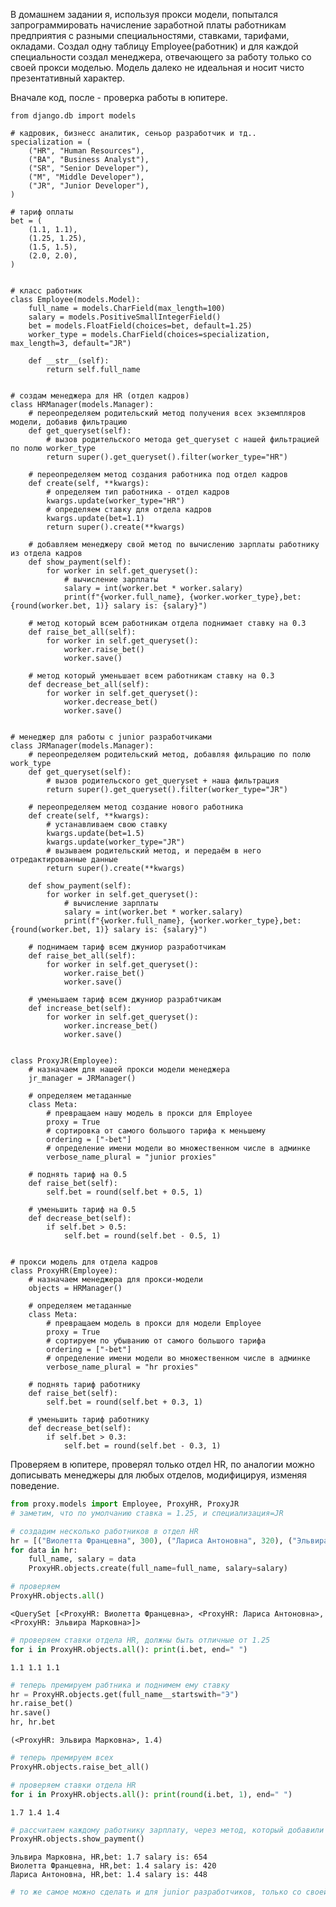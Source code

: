 В домашнем задании я, используя прокси модели, попытался запрограммировать начисление заработной платы
работникам предприятия с разными специальностями, ставками, тарифами, окладами.
Создал одну таблицу Employee(работник) и для каждой специальности создал менеджера, отвечающего за работу только со своей прокси моделью.
Модель далеко не идеальная и носит чисто презентативный характер.

Вначале код, после - проверка работы в юпитере.

```
from django.db import models

# кадровик, бизнесс аналитик, сеньор разработчик и тд..
specialization = (
    ("HR", "Human Resources"),
    ("BA", "Business Analyst"),
    ("SR", "Senior Developer"),
    ("M", "Middle Developer"),
    ("JR", "Junior Developer"),
)

# тариф оплаты
bet = (
    (1.1, 1.1),
    (1.25, 1.25),
    (1.5, 1.5),
    (2.0, 2.0),
)


# класс работник
class Employee(models.Model):
    full_name = models.CharField(max_length=100)
    salary = models.PositiveSmallIntegerField()
    bet = models.FloatField(choices=bet, default=1.25)
    worker_type = models.CharField(choices=specialization, max_length=3, default="JR")

    def __str__(self):
        return self.full_name


# создам менеджера для HR (отдел кадров)
class HRManager(models.Manager):
    # переопределяем родительский метод получения всех экземпляров модели, добавив фильтрацию
    def get_queryset(self):
        # вызов родительского метода get_queryset с нашей фильтрацией по полю worker_type
        return super().get_queryset().filter(worker_type="HR")

    # переопределяем метод создания работника под отдел кадров
    def create(self, **kwargs):
        # определяем тип работника - отдел кадров
        kwargs.update(worker_type="HR")
        # определяем ставку для отдела кадров
        kwargs.update(bet=1.1)
        return super().create(**kwargs)

    # добавляем менеджеру свой метод по вычислению зарплаты работнику из отдела кадров
    def show_payment(self):
        for worker in self.get_queryset():
            # вычисление зарплаты
            salary = int(worker.bet * worker.salary)
            print(f"{worker.full_name}, {worker.worker_type},bet: {round(worker.bet, 1)} salary is: {salary}")

    # метод который всем работникам отдела поднимает ставку на 0.3
    def raise_bet_all(self):
        for worker in self.get_queryset():
            worker.raise_bet()
            worker.save()

    # метод который уменьшает всем работникам ставку на 0.3
    def decrease_bet_all(self):
        for worker in self.get_queryset():
            worker.decrease_bet()
            worker.save()


# менеджер для работы с junior разработчиками
class JRManager(models.Manager):
    # переопределяем родительский метод, добавляя фильрацию по полю work_type
    def get_queryset(self):
        # вызов родительского get_queryset + наша фильтрация
        return super().get_queryset().filter(worker_type="JR")

    # переопределяем метод создание нового работника
    def create(self, **kwargs):
        # устанавливаем свою ставку
        kwargs.update(bet=1.5)
        kwargs.update(worker_type="JR")
        # вызываем родительский метод, и передаём в него отредактированные данные
        return super().create(**kwargs)

    def show_payment(self):
        for worker in self.get_queryset():
            # вычисление зарплаты
            salary = int(worker.bet * worker.salary)
            print(f"{worker.full_name}, {worker.worker_type},bet: {round(worker.bet, 1)} salary is: {salary}")

    # поднимаем тариф всем джуниор разработчикам
    def raise_bet_all(self):
        for worker in self.get_queryset():
            worker.raise_bet()
            worker.save()

    # уменьшаем тариф всем джуниор разрабтчикам
    def increase_bet(self):
        for worker in self.get_queryset():
            worker.increase_bet()
            worker.save()


class ProxyJR(Employee):
    # назначаем для нашей прокси модели менеджера
    jr_manager = JRManager()

    # определяем метаданные
    class Meta:
        # превращаем нашу модель в прокси для Employee
        proxy = True
        # сортировка от самого большого тарифа к меньшему
        ordering = ["-bet"]
        # определение имени модели во множественном числе в админке
        verbose_name_plural = "junior proxies"

    # поднять тариф на 0.5
    def raise_bet(self):
        self.bet = round(self.bet + 0.5, 1)

    # уменьшить тариф на 0.5
    def decrease_bet(self):
        if self.bet > 0.5:
            self.bet = round(self.bet - 0.5, 1)


# прокси модель для отдела кадров
class ProxyHR(Employee):
    # назначаем менеджера для прокси-модели
    objects = HRManager()

    # определяем метаданные
    class Meta:
        # превращаем модель в прокси для модели Employee
        proxy = True
        # сортируем по убыванию от самого большого тарифа
        ordering = ["-bet"]
        # определение имени модели во множественном числе в админке
        verbose_name_plural = "hr proxies"

    # поднять тариф работнику
    def raise_bet(self):
        self.bet = round(self.bet + 0.3, 1)

    # уменьшить тариф работнику
    def decrease_bet(self):
        if self.bet > 0.3:
            self.bet = round(self.bet - 0.3, 1)

```

Проверяем в юпитере, проверял только отдел HR, по аналогии можно дописывать менеджеры для любых отделов, модифицируя, изменяя поведение.


```python
from proxy.models import Employee, ProxyHR, ProxyJR
# заметим, что по умолчанию ставка = 1.25, и специализация=JR
```


```python
# создадим несколько работников в отдел HR
hr = [("Виолетта Францевна", 300), ("Лариса Антоновна", 320), ("Эльвира Марковна", 385)]
for data in hr:
    full_name, salary = data
    ProxyHR.objects.create(full_name=full_name, salary=salary)
```


```python
# проверяем
ProxyHR.objects.all()
```




    <QuerySet [<ProxyHR: Виолетта Францевна>, <ProxyHR: Лариса Антоновна>, <ProxyHR: Эльвира Марковна>]>




```python
# проверяем ставки отдела HR, должны быть отличные от 1.25
for i in ProxyHR.objects.all(): print(i.bet, end=" ")
```

    1.1 1.1 1.1 


```python
# теперь премируем рабтника и поднимем ему ставку
hr = ProxyHR.objects.get(full_name__startswith="Э")
hr.raise_bet()
hr.save()
hr, hr.bet
```




    (<ProxyHR: Эльвира Марковна>, 1.4)




```python
# теперь премируем всех 
ProxyHR.objects.raise_bet_all()
```


```python
# проверяем ставки отдела HR
for i in ProxyHR.objects.all(): print(round(i.bet, 1), end=" ")
```

    1.7 1.4 1.4 


```python
# рассчитаем каждому работнику зарплату, через метод, который добавили менеджеру
ProxyHR.objects.show_payment()
```

    Эльвира Марковна, HR,bet: 1.7 salary is: 654
    Виолетта Францевна, HR,bet: 1.4 salary is: 420
    Лариса Антоновна, HR,bet: 1.4 salary is: 448



```python
# то же самое можно сделать и для junior разработчиков, только со своей спецификой, ставками
```

